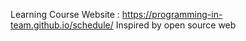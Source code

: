 Learning Course Website : https://programming-in-team.github.io/schedule/
Inspired by open source web



